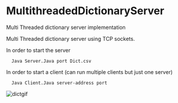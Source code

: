 # MultithreadedDictionaryServer
Multi Threaded dictionary server implementation 

Multi Threaded dictionary server using TCP sockets. 

In order to start the server

      Java Server.Java port Dict.csv

In order to start a client (can run multiple clients but just one server)

      Java Client.Java server-address port
![dictgif](https://user-images.githubusercontent.com/30048959/155873852-5fc26706-ce68-42ab-ba32-2fe175a5cce0.gif)
